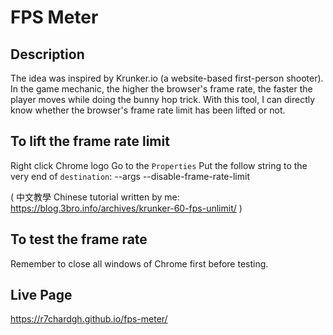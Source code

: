 #   FPS Meter

##  Description
The idea was inspired by Krunker.io (a website-based first-person shooter). In the game mechanic, the higher the browser's frame rate, the faster the player moves while doing the bunny hop trick. With this tool, I can directly know whether the browser's frame rate limit has been lifted or not.

## To lift the frame rate limit
Right click Chrome logo
Go to the `Properties`
Put the follow string to the very end of `destination`: --args --disable-frame-rate-limit

( 中文教學 Chinese tutorial written by me: https://blog.3bro.info/archives/krunker-60-fps-unlimit/ )

## To test the frame rate
Remember to close all windows of Chrome first before testing.

## Live Page
https://r7chardgh.github.io/fps-meter/
